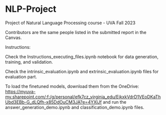 # NLP-Project
Project of Natural Language Processing course - UVA Fall 2023

Contributors are the same people listed in the submitted report in the Canvas.

Instructions:

Check the Instructions_executing_files.ipynb notebook for data generation, training, and validation.

Check the intrinsic_evaluation.ipynb and extrinsic_evaluation.ipynb files for evaluation part.

To load the finetuned models, download them from the OneDrive: https://myuva-my.sharepoint.com/:f:/g/personal/efk7cz_virginia_edu/EjkxkVdrD1VEoDKaThUbd3EBb-G_dLQfh-x85DdOuCM3JA?e=4YXlJf 
 and run the answer_generation_demo.ipynb and classification_demo.ipynb files.
